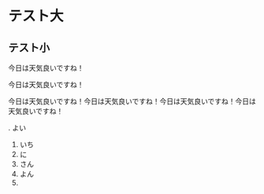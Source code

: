 # テスト大
## テスト小
今日は天気良いですね！

今日は天気良いですね！

今日は天気良いですね！今日は天気良いですね！今日は天気良いですね！今日は天気良いですね！

. よい
1. いち
2. に
3. さん
4. よん
9. 



